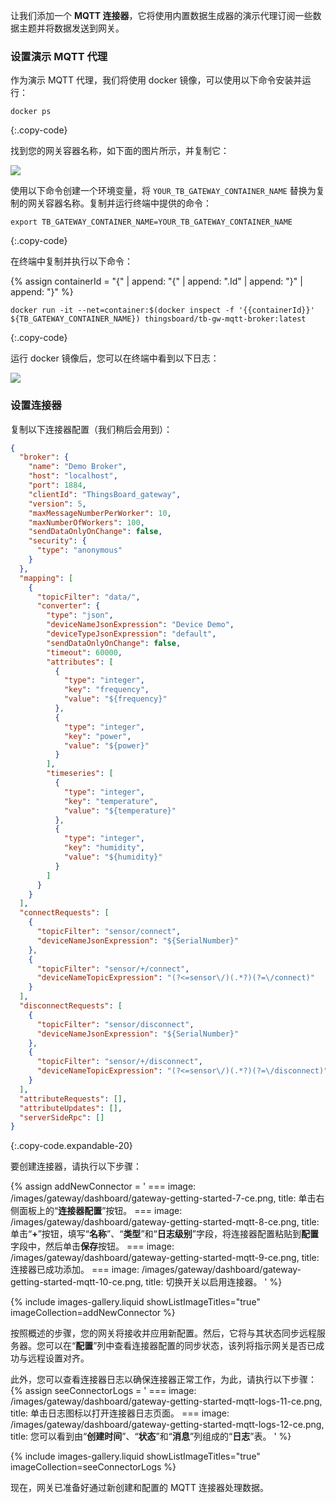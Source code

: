 让我们添加一个 **MQTT 连接器**，它将使用内置数据生成器的演示代理订阅一些数据主题并将数据发送到网关。

### 设置演示 MQTT 代理

作为演示 MQTT 代理，我们将使用 docker 镜像，可以使用以下命令安装并运行：

```shell
docker ps
```
{:.copy-code}

找到您的网关容器名称，如下面的图片所示，并复制它：

![](/images/gateway/dashboard/copy-gateway-docker-container-name.png)

使用以下命令创建一个环境变量，将 `YOUR_TB_GATEWAY_CONTAINER_NAME` 替换为复制的网关容器名称。复制并运行终端中提供的命令：

```shell
export TB_GATEWAY_CONTAINER_NAME=YOUR_TB_GATEWAY_CONTAINER_NAME
```
{:.copy-code}

在终端中复制并执行以下命令：

{% assign containerId = "{" | append: "{" | append: ".Id" | append: "}" | append: "}" %}

```shell
docker run -it --net=container:$(docker inspect -f '{{containerId}}' ${TB_GATEWAY_CONTAINER_NAME}) thingsboard/tb-gw-mqtt-broker:latest
```
{:.copy-code}

运行 docker 镜像后，您可以在终端中看到以下日志：

![](/images/gateway/dashboard/run-demo-mqtt-broker-image.png)

### 设置连接器

复制以下连接器配置（我们稍后会用到）：

```json
{
  "broker": {
    "name": "Demo Broker",
    "host": "localhost",
    "port": 1884,
    "clientId": "ThingsBoard_gateway",
    "version": 5,
    "maxMessageNumberPerWorker": 10,
    "maxNumberOfWorkers": 100,
    "sendDataOnlyOnChange": false,
    "security": {
      "type": "anonymous"
    }
  },
  "mapping": [
    {
      "topicFilter": "data/",
      "converter": {
        "type": "json",
        "deviceNameJsonExpression": "Device Demo",
        "deviceTypeJsonExpression": "default",
        "sendDataOnlyOnChange": false,
        "timeout": 60000,
        "attributes": [
          {
            "type": "integer",
            "key": "frequency",
            "value": "${frequency}"
          },
          {
            "type": "integer",
            "key": "power",
            "value": "${power}"
          }
        ],
        "timeseries": [
          {
            "type": "integer",
            "key": "temperature",
            "value": "${temperature}"
          },
          {
            "type": "integer",
            "key": "humidity",
            "value": "${humidity}"
          }
        ]
      }
    }
  ],
  "connectRequests": [
    {
      "topicFilter": "sensor/connect",
      "deviceNameJsonExpression": "${SerialNumber}"
    },
    {
      "topicFilter": "sensor/+/connect",
      "deviceNameTopicExpression": "(?<=sensor\/)(.*?)(?=\/connect)"
    }
  ],
  "disconnectRequests": [
    {
      "topicFilter": "sensor/disconnect",
      "deviceNameJsonExpression": "${SerialNumber}"
    },
    {
      "topicFilter": "sensor/+/disconnect",
      "deviceNameTopicExpression": "(?<=sensor\/)(.*?)(?=\/disconnect)"
    }
  ],
  "attributeRequests": [],
  "attributeUpdates": [],
  "serverSideRpc": []
}
```
{:.copy-code.expandable-20}

要创建连接器，请执行以下步骤：

{% assign addNewConnector = '
    ===
        image: /images/gateway/dashboard/gateway-getting-started-7-ce.png,
        title: 单击右侧面板上的“**连接器配置**”按钮。
    ===
        image: /images/gateway/dashboard/gateway-getting-started-mqtt-8-ce.png,
        title: 单击“**+**”按钮，填写“**名称**”、“**类型**”和“**日志级别**”字段，将连接器配置粘贴到**配置**字段中，然后单击**保存**按钮。
    ===
        image: /images/gateway/dashboard/gateway-getting-started-mqtt-9-ce.png,
        title: 连接器已成功添加。
    ===
        image: /images/gateway/dashboard/gateway-getting-started-mqtt-10-ce.png,
        title: 切换开关以启用连接器。
'
%}

{% include images-gallery.liquid showListImageTitles="true" imageCollection=addNewConnector %} 

按照概述的步骤，您的网关将接收并应用新配置。然后，它将与其状态同步远程服务器。您可以在“**配置**”列中查看连接器配置的同步状态，该列将指示网关是否已成功与远程设置对齐。

此外，您可以查看连接器日志以确保连接器正常工作，为此，请执行以下步骤：
{% assign seeConnectorLogs = '
    ===
        image: /images/gateway/dashboard/gateway-getting-started-mqtt-logs-11-ce.png,
        title: 单击日志图标以打开连接器日志页面。
    ===
        image: /images/gateway/dashboard/gateway-getting-started-mqtt-logs-12-ce.png,
        title: 您可以看到由“**创建时间**”、“**状态**”和“**消息**”列组成的“**日志**”表。
'
%}

{% include images-gallery.liquid showListImageTitles="true" imageCollection=seeConnectorLogs %}

现在，网关已准备好通过新创建和配置的 MQTT 连接器处理数据。